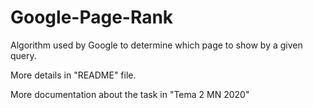 # Google-Page-Rank
Algorithm used by Google to determine which page to show by a given query.

More details in "README" file.

More documentation about the task in "Tema 2 MN 2020"
